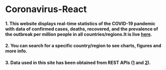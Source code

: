 # Coronavirus-React

#### 1. This website displays real-time statistics of the COVID-19 pandemic with data of confirmed cases, deaths, recovered, and the prevalence of the outbreak per million people in all countries/regions.It is live [here](https://saket2508.github.io/React-COVID-19/).

#### 2. You can search for a specific country/region to see charts, figures and more info. 

#### 3. Data used in this site has been obtained from REST APIs ([1](https://corona.lmao.ninja/v2/countries?sort=cases) and [2](https://pomber.github.io/covid19/timeseries.json)).


